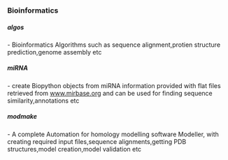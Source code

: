 **<h3>Bioinformatics</h3>**

**<h5>algos</h5>**- Bioinformatics Algorithms such as sequence alignment,protien structure prediction,genome assembly etc


**<h5>miRNA</h5>**- create Biopython objects from miRNA information provided with flat files retrieved from www.mirbase.org and 
can be used for finding sequence similarity,annotations etc


**<h5>modmake</h5>**- A complete Automation for homology modelling software Modeller, with creating required input files,sequence alignments,getting PDB structures,model creation,model validation etc
